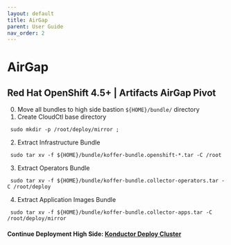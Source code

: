 ```yaml
---
layout: default
title: AirGap
parent: User Guide
nav_order: 2
---
```


# AirGap
## Red Hat OpenShift 4.5+ | Artifacts AirGap Pivot
  0. Move all bundles to high side bastion `${HOME}/bundle/` directory
  1. Create CloudCtl base directory
```
 sudo mkdir -p /root/deploy/mirror ;
```
  2. Extract Infrastructure Bundle
```
 sudo tar xv -f ${HOME}/bundle/koffer-bundle.openshift-*.tar -C /root
```
  3. Extract Operators Bundle
```
 sudo tar xv -f ${HOME}/bundle/koffer-bundle.collector-operators.tar -C /root/deploy
```
  4. Extract Application Images Bundle
```
 sudo tar xv -f ${HOME}/bundle/koffer-bundle.collector-apps.tar -C /root/deploy/mirror
```
#### Continue Deployment High Side: [Konductor Deploy Cluster]    
[Quay.io Image Pull Secret]:https://cloud.redhat.com/openshift/install/metal/user-provisioned
[Konductor Deploy Cluster]:https://codectl.io/docs/user-guide/deploy
